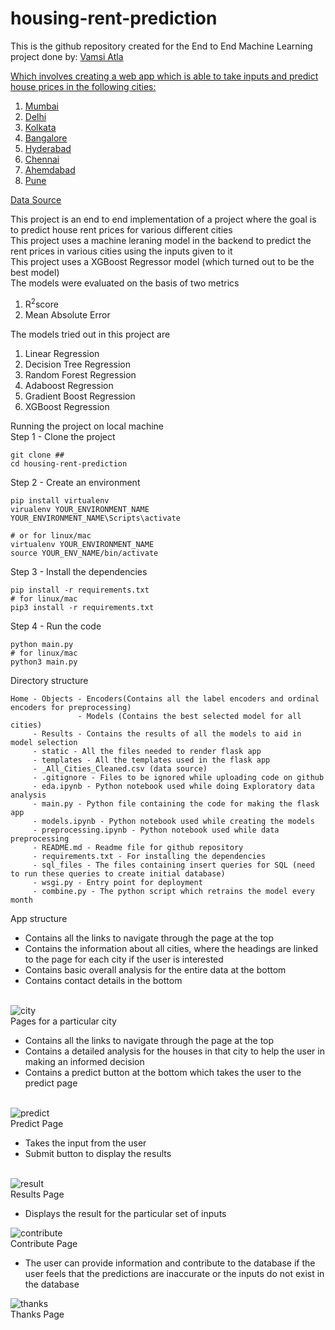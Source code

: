 # housing-rent-prediction

This is the github repository created for the End to End Machine Learning project done by: <a href="mailto:atlavamsi05@gmail.com">Vamsi Atla


Which involves creating a web app which is able to take inputs and predict house prices in the following cities:
1. Mumbai
2. Delhi
3. Kolkata
4. Bangalore
5. Hyderabad 
6. Chennai
7. Ahemdabad 
8. Pune

<a href="https://www.kaggle.com/saisaathvik/house-rent-prices-of-metropolitan-cities-in-india">Data Source</a>

This project is an end to end implementation of a project where the goal is to predict house rent prices for various different cities<br>
This project uses a machine leraning model in the backend to predict the rent prices in various cities using the inputs given to it<br>
This project uses a XGBoost Regressor model (which turned out to be the best model)<br>
The models were evaluated on the basis of two metrics<br>
<ol>
<li>R<sup>2</sup>score</li>
<li>Mean Absolute Error</li>
</ol>

The models tried out in this project are<br>
<ol>
<li>Linear Regression</li>
<li>Decision Tree Regression</li>
<li>Random Forest Regression</li>
<li>Adaboost Regression</li>
<li>Gradient Boost Regression</li>
<li>XGBoost Regression</li>
</ol>

Running the project on local machine <br>
Step 1 - Clone the project <br>
```
git clone ##
cd housing-rent-prediction
```
Step 2 - Create an environment <br>
```
pip install virtualenv
virualenv YOUR_ENVIRONMENT_NAME
YOUR_ENVIRONMENT_NAME\Scripts\activate

# or for linux/mac 
virtualenv YOUR_ENVIRONMENT_NAME 
source YOUR_ENV_NAME/bin/activate
```

Step 3 - Install the dependencies <br>
```
pip install -r requirements.txt 
# for linux/mac 
pip3 install -r requirements.txt
```
Step 4 - Run the code <br>
```
python main.py
# for linux/mac
python3 main.py
```

Directory structure
```
Home - Objects - Encoders(Contains all the label encoders and ordinal encoders for preprocessing)
               - Models (Contains the best selected model for all cities)
     - Results - Contains the results of all the models to aid in model selection
     - static - All the files needed to render flask app
     - templates - All the templates used in the flask app
     - _All_Cities_Cleaned.csv (data source)
     - .gitignore - Files to be ignored while uploading code on github
     - eda.ipynb - Python notebook used while doing Exploratory data analysis 
     - main.py - Python file containing the code for making the flask app
     - models.ipynb - Python notebook used while creating the models 
     - preprocessing.ipynb - Python notebook used while data preprocessing
     - README.md - Readme file for github repository 
     - requirements.txt - For installing the dependencies 
     - sql_files - The files containing insert queries for SQL (need to run these queries to create initial database)
     - wsgi.py - Entry point for deployment 
     - combine.py - The python script which retrains the model every month 
```

App structure<br>
* Contains all the links to navigate through the page at the top
* Contains the information about all cities, where the headings are linked to the page for each city if the user is interested 
* Contains basic overall analysis for the entire data at the bottom 
* Contains contact details in the bottom 
<br>
<img src="https://i.ibb.co/GdC23yg/city.png" alt="city" border="0">
<br>
Pages for a particular city

* Contains all the links to navigate through the page at the top
* Contains a detailed analysis for the houses in that city to help the user in making an informed decision 
* Contains a predict button at the bottom which takes the user to the predict page 
<br>
<img src="https://i.ibb.co/N3LTgZG/predict.png" alt="predict" border="0">
<br>
Predict Page

* Takes the input from the user
* Submit button to display the results
<br>
<img src="https://i.ibb.co/Qps6Z22/result.png" alt="result" border="0">
<br>
Results Page

* Displays the result for the particular set of inputs

<img src="https://i.ibb.co/VHvfppH/contribute.png" alt="contribute" border="0">
<br>
Contribute Page 

* The user can provide information and contribute to the database if the user feels that the predictions are inaccurate or the inputs do not exist in the database 

<img src="https://i.ibb.co/zXHjXtT/thanks.png" alt="thanks" border="0">
<br>
Thanks Page 


